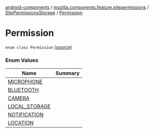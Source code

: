 [android-components](../../../index.md) / [mozilla.components.feature.sitepermissions](../../index.md) / [SitePermissionsStorage](../index.md) / [Permission](./index.md)

# Permission

`enum class Permission` [(source)](https://github.com/mozilla-mobile/android-components/blob/master/components/feature/sitepermissions/src/main/java/mozilla/components/feature/sitepermissions/SitePermissionsStorage.kt#L153)

### Enum Values

| Name | Summary |
|---|---|
| [MICROPHONE](-m-i-c-r-o-p-h-o-n-e.md) |  |
| [BLUETOOTH](-b-l-u-e-t-o-o-t-h.md) |  |
| [CAMERA](-c-a-m-e-r-a.md) |  |
| [LOCAL_STORAGE](-l-o-c-a-l_-s-t-o-r-a-g-e.md) |  |
| [NOTIFICATION](-n-o-t-i-f-i-c-a-t-i-o-n.md) |  |
| [LOCATION](-l-o-c-a-t-i-o-n.md) |  |
